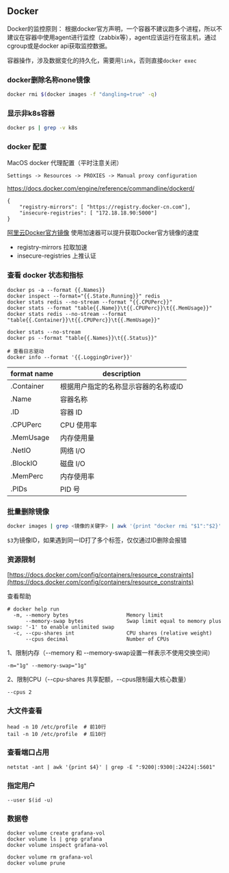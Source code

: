 ## Docker

Docker的监控原则：
根据docker官方声明，一个容器不建议跑多个进程，所以不建议在容器中使用agent进行监控（zabbix等），agent应该运行在宿主机，通过cgroup或是docker api获取监控数据。

容器操作，涉及数据变化的持久化，需要用`link`，否则直接`docker exec`



### docker删除名称none镜像
```bash
docker rmi $(docker images -f "dangling=true" -q)
```

### 显示非k8s容器
```bash
docker ps | grep -v k8s
```

### docker 配置

MacOS docker 代理配置（平时注意关闭）
```
Settings -> Resources -> PROXIES -> Manual proxy configuration
```

https://docs.docker.com/engine/reference/commandline/dockerd/

```
{
    "registry-mirrors": [ "https://registry.docker-cn.com"],
    "insecure-registries": [ "172.18.18.90:5000"]
}
```

[阿里云Docker官方镜像](https://cr.console.aliyun.com/cn-hangzhou/instances/mirrors)
使用加速器可以提升获取Docker官方镜像的速度

- registry-mirrors 拉取加速
- insecure-registries 上推认证


### 查看 docker 状态和指标

```
docker ps -a --format {{.Names}}
docker inspect --format="{{.State.Running}}" redis
docker stats redis --no-stream --format "{{.CPUPerc}}"
docker stats --format "table{{.Name}}\t{{.CPUPerc}}\t{{.MemUsage}}"
docker stats redis --no-stream --format "table{{.Container}}\t{{.CPUPerc}}\t{{.MemUsage}}"

docker stats --no-stream
docker ps --format "table{{.Names}}\t{{.Status}}"

# 查看日志驱动
docker info --format '{{.LoggingDriver}}'
```

format name | description
--- | ---
.Container | 根据用户指定的名称显示容器的名称或ID
.Name | 容器名称
.ID | 容器 ID
.CPUPerc | CPU 使用率
.MemUsage | 内存使用量
.NetIO | 网络 I/O
.BlockIO | 磁盘 I/O
.MemPerc | 内存使用率
.PIDs | PID 号


### 批量删除镜像

```bash
docker images | grep <镜像的关键字> | awk '{print "docker rmi "$1":"$2}' | sh
```
`$3`为镜像ID，如果遇到同一ID打了多个标签，仅仅通过ID删除会报错


### 资源限制

[https://docs.docker.com/config/containers/resource_constraints](https://docs.docker.com/config/containers/resource_constraints)

查看帮助
```
# docker help run
  -m, --memory bytes                   Memory limit
      --memory-swap bytes              Swap limit equal to memory plus swap: '-1' to enable unlimited swap
  -c, --cpu-shares int                 CPU shares (relative weight)
      --cpus decimal                   Number of CPUs
```

1、限制内存（--memory 和 --memory-swap设置一样表示不使用交换空间）
```
-m="1g" --memory-swap="1g"
```

2、限制CPU（--cpu-shares 共享配额，--cpus限制最大核心数量）
```
--cpus 2
```

### 大文件查看

```
head -n 10 /etc/profile  # 前10行
tail -n 10 /etc/profile  # 后10行
```

### 查看端口占用

```
netstat -ant | awk '{print $4}' | grep -E ":9200|:9300|:24224|:5601"
```

### 指定用户

```
--user $(id -u)
```

### 数据卷

```
docker volume create grafana-vol
docker volume ls | grep grafana
docker volume inspect grafana-vol

docker volume rm grafana-vol
docker volume prune
```
